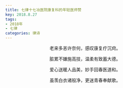 ```yaml
---
title: 七律十七冶医院康复科的年轻医师赞
key: 2018.8.27
tags: 
- 2018年 
- 七律
categories: 律诗
---
```


<p align="center">老来多恙许奈何，感叹康复疗沉疴。
</p>
<p align="center">脏累不嫌施高技，温柔有致蓄大德。
</p>
<p align="center">爱心送暖人品美，妙手回春医道和。
</p>
<p align="center">虽羡白衣诸般净，更迷青春奉献歌。
</p>
